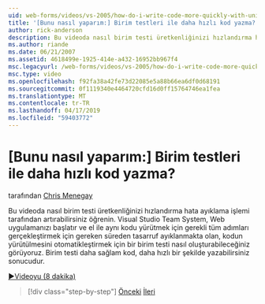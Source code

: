 ```yaml
---
uid: web-forms/videos/vs-2005/how-do-i-write-code-more-quickly-with-unit-tests
title: '[Bunu nasıl yaparım:] Birim testleri ile daha hızlı kod yazma? | Microsoft Docs'
author: rick-anderson
description: Bu videoda nasıl birim testi üretkenliğinizi hızlandırma hata ayıklama işlemi tarafından artırabilirsiniz öğrenin. Visual Studio Team System bir u nasıl oluşturabileceğiniz görüyoruz...
ms.author: riande
ms.date: 06/21/2007
ms.assetid: 4618499e-1925-414e-a432-16952bb967f4
msc.legacyurl: /web-forms/videos/vs-2005/how-do-i-write-code-more-quickly-with-unit-tests
msc.type: video
ms.openlocfilehash: f92fa38a42fe73d22085e5a88b66ea6df0d68191
ms.sourcegitcommit: 0f1119340e4464720cfd16d0ff15764746ea1fea
ms.translationtype: MT
ms.contentlocale: tr-TR
ms.lasthandoff: 04/17/2019
ms.locfileid: "59403772"
---
```

# <a name="how-do-i-write-code-more-quickly-with-unit-tests"></a>[Bunu nasıl yaparım:] Birim testleri ile daha hızlı kod yazma?

tarafından [Chris Menegay](https://twitter.com/CMenegay)

Bu videoda nasıl birim testi üretkenliğinizi hızlandırma hata ayıklama işlemi tarafından artırabilirsiniz öğrenin. Visual Studio Team System, Web uygulamanızı başlatır ve el ile aynı kodu yürütmek için gerekli tüm adımları gerçekleştirmek için gereken süreden tasarruf ayıklanmakta olan, kodun yürütülmesini otomatikleştirmek için bir birim testi nasıl oluşturabileceğiniz görüyoruz. Birim testi daha sağlam kod, daha hızlı bir şekilde yazabilirsiniz sonucudur.

[&#9654;Videoyu (8 dakika)](https://channel9.msdn.com/Blogs/ASP-NET-Site-Videos/how-do-i-write-code-more-quickly-with-unit-tests)

> [!div class="step-by-step"]
> [Önceki](how-do-i-create-my-own-bug-work-item.md)
> [İleri](how-do-i-practice-test-driven-development.md)

